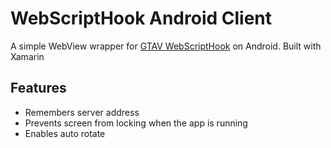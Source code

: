 # WebScriptHook Android Client 
A simple WebView wrapper for [GTAV WebScriptHook](https://github.com/LibertyLocked/webscripthook) on Android. Built with Xamarin

## Features
- Remembers server address
- Prevents screen from locking when the app is running
- Enables auto rotate
